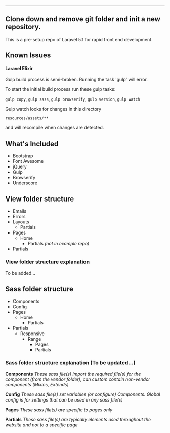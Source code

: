 -----
Clone down and remove git folder and init a new repository.
-----

This is a pre-setup repo of Laravel 5.1 for rapid front end development.

## Known Issues ##
#### Laravel Elixir ####
Gulp build process is semi-broken. 
Running the task 'gulp' will error.

To start the initial build process run these gulp tasks:

`gulp copy`,
`gulp sass`,
`gulp browserify`,
`gulp version`,
`gulp watch`

Gulp watch looks for changes in this directory

`resources/assets/**`

and will recompile when changes are detected.


## What's Included ##
- Bootstrap
- Font Awesome
- jQuery
- Gulp
- Browserify
- Underscore

## View folder structure ##
- Emails
- Errors
- Layouts
    - Partials
- Pages
    - Home
        - Partials *(not in example repo)*
- Partials


### View folder structure explanation ###
To be added...


## Sass folder structure ##
- Components
- Config
- Pages
	- Home
		- Partials
- Partials
	- Responsive
		- Range
			- Pages
			- Partials

### Sass folder structure explanation (To be updated...) ###
**Components**
*These sass file(s) import the required file(s) for the component (from the vendor folder), can custom contain non-vendor components (Mixins, Extends)*

**Config**
*These sass file(s) set variables *(or configure)* Components. Global config is for settings that can be used in any sass file(s)*

**Pages**
*These sass file(s) are specific to pages only*

**Partials**
*These sass file(s) are typically elements used throughout the website and not to a specific page*